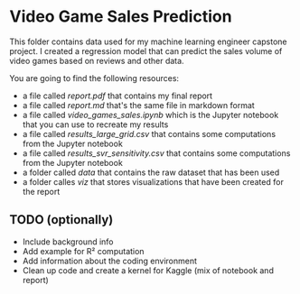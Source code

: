 # Video Game Sales Prediction
This folder contains data used for my machine learning engineer capstone project. I created a regression model that can predict the sales volume of video games based on reviews and other data.

You are going to find the following resources:

- a file called _report.pdf_ that contains my final report
- a file called _report.md_ that's the same file in markdown format
- a file called _video_games_sales.ipynb_ which is the Jupyter notebook that you can use to recreate my results
- a file called _results_large_grid.csv_ that contains some computations from the Jupyter notebook
- a file called _results_svr_sensitivity.csv_ that contains some computations from the Jupyter notebook
- a folder called _data_ that contains the raw dataset that has been used
- a folder calles _viz_ that stores visualizations that have been created for the report

## TODO (optionally)

- Include background info
- Add example for R² computation
- Add information about the coding environment
- Clean up code and create a kernel for Kaggle (mix of notebook and report)
